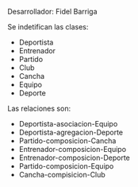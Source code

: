 Desarrollador: Fidel Barriga 


Se indetifican las clases:
* Deportista
* Entrenador
* Partido
* Club
* Cancha
* Equipo
* Deporte


Las relaciones son:

* Deportista-asociacion-Equipo
* Deportista-agregacion-Deporte
* Partido-composicion-Cancha
* Entrenador-composicion-Equipo
* Entrenador-composicion-Deporte
* Partido-composicion-Equipo
* Cancha-compisicion-Club

